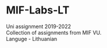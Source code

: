 # MIF-Labs-LT
Uni assignment 2019-2022 \
Collection of assignments from MIF VU. \
Languge - Lithuanian
